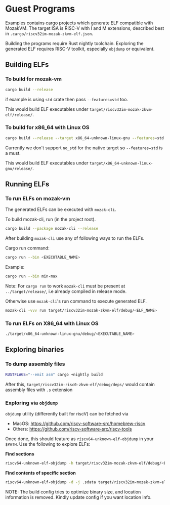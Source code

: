 # Guest Programs

Examples contains cargo projects which generate ELF compatible with MozakVM. The target ISA is RISC-V with I and M extensions, described best in `.cargo/riscv32im-mozak-zkvm-elf.json`.

Building the programs require Rust nightly toolchain. Exploring the generated ELF requires RISC-V toolkit, especially `objdump` or equivalent.

## Building ELFs

### To build for mozak-vm
```bash
cargo build --release
```
if example is using `std` crate then pass `--features=std` too.

This would build ELF executables under `target/riscv32im-mozak-zkvm-elf/release/`.

### To build for x86_64 with Linux OS
```bash
cargo build --release --target x86_64-unknown-linux-gnu --features=std
```
Currently we don't support `no_std` for the native target so `--features=std` is a must.

This would build ELF executables under `target/x86_64-unknown-linux-gnu/release/`.

## Running ELFs

### To run ELFs on mozak-vm
The generated ELFs can be executed with `mozak-cli`.

To build mozak-cli, run (in the project root).
```bash
cargo build --package mozak-cli --release
```

After building `mozak-cli` use any of following ways to run the ELFs.

Cargo run command:

```bash
cargo run --bin <EXECUTABLE_NAME>
```

Example:

```bash
cargo run --bin min-max
```

Note: For `cargo run` to work `mozak-cli` must be present at `../target/release/`, i.e already compiled in release mode.

Otherwise use `mozak-cli`'s run command to execute generated ELF.
```bash
mozak-cli -vvv run target/riscv32im-mozak-zkvm-elf/debug/<ELF_NAME>

```
### To run ELFs on X86_64 with Linux OS
```bash
./target/x86_64-unknown-linux-gnu/debug/<EXECUTABLE_NAME>
```

## Exploring binaries
### To dump assembly files
```bash
RUSTFLAGS="--emit asm" cargo +nightly build
```
After this, `target/riscv32im-risc0-zkvm-elf/debug/deps/` would contain assembly files with `.s` extension

### Exploring via `objdump`
`objdump` utility (differently built for riscV) can be fetched via
- MacOS: https://github.com/riscv-software-src/homebrew-riscv
- Others: https://github.com/riscv-software-src/riscv-tools

Once done, this should feature as `riscv64-unknown-elf-objdump` in your `$PATH`. Use the following to explore ELFs:

**Find sections**
```bash
riscv64-unknown-elf-objdump -h target/riscv32im-mozak-zkvm-elf/debug/<ELF_NAME>
```
**Find contents of specific section**
```bash
riscv64-unknown-elf-objdump -d -j .sdata target/riscv32im-mozak-zkvm-elf/debug/<ELF_NAME>
```

NOTE: The build config tries to optimize binary size, and location information is removed. Kindly update config if you want location info.
